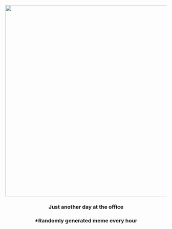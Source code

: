 <p align="center">
        <img src="https://i.redd.it/ta6epovaxwd91.jpg" width="600" height="600">
        </p>
        <h3 align="center">Just another day at the office</h3>
        <h3 align="center">*Randomly generated meme every hour</h3>
    